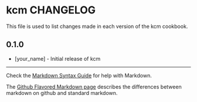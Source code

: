 kcm CHANGELOG
=============

This file is used to list changes made in each version of the kcm cookbook.

0.1.0
-----
- [your_name] - Initial release of kcm

- - -
Check the [Markdown Syntax Guide](http://daringfireball.net/projects/markdown/syntax) for help with Markdown.

The [Github Flavored Markdown page](http://github.github.com/github-flavored-markdown/) describes the differences between markdown on github and standard markdown.
